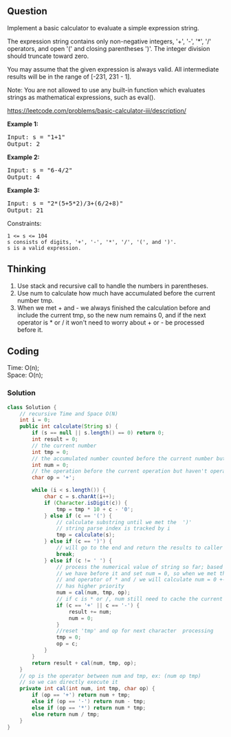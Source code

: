## Question
Implement a basic calculator to evaluate a simple expression string.

The expression string contains only non-negative integers, '+', '-', '*', '/' operators, and open '(' and closing parentheses ')'. The integer division should truncate toward zero.

You may assume that the given expression is always valid. All intermediate results will be in the range of [-231, 231 - 1].

Note: You are not allowed to use any built-in function which evaluates strings as mathematical expressions, such as eval().

https://leetcode.com/problems/basic-calculator-iii/description/

**Example 1:**
<pre>
Input: s = "1+1"
Output: 2
</pre>

**Example 2:**
<pre>
Input: s = "6-4/2"
Output: 4
</pre>

**Example 3:**
<pre>
Input: s = "2*(5+5*2)/3+(6/2+8)"
Output: 21
</pre>

Constraints:

    1 <= s <= 104
    s consists of digits, '+', '-', '*', '/', '(', and ')'.
    s is a valid expression.

## Thinking
1. Use stack and recursive call to handle the numbers in parentheses.
2. Use num to calculate how much have accumulated before the current number tmp.
3. When we met + and - we always finished the calculation before and include the current tmp, so the new num remains 0, and if the next operator is * or / it won't need to worry about + or - be processed before it.

## Coding
Time: O(n);  
Space: O(n);

### Solution
```java
class Solution {
    // recursive Time and Space O(N)
    int i = 0;
    public int calculate(String s) {
        if (s == null || s.length() == 0) return 0;
        int result = 0;
        // the current number
        int tmp = 0;
        // the accumulated number counted before the current number but haven't calculate and add to result
        int num = 0;
        // the operation before the current operation but haven't operate with num and add to result (result += num op tmp)
        char op = '+';

        while (i < s.length()) {
            char c = s.charAt(i++);
            if (Character.isDigit(c)) {
                tmp = tmp * 10 + c - '0';
            } else if (c == '(') {
                // calculate substring until we met the  ')'
                // string parse index is tracked by i
                tmp = calculate(s);
            } else if (c == ')') {
                // will go to the end and return the results to caller function
                break;
            } else if (c != ' ') {
                // process the numerical value of string so far; based on what 'op' 
                // we have before it and set num = 0, so when we met the next number m
                // and operator of * and / we will calculate num = 0 +- m. The */ operator still
                // has higher priority 
                num = cal(num, tmp, op);
                // if c is * or /, num still need to cache the current value as the new op need to */ with the num
                if (c == '+' || c == '-') {
                    result += num;
                    num = 0;
                }
                //reset 'tmp' and op for next character  processing
                tmp = 0;
                op = c;
            }
        }
        return result + cal(num, tmp, op);
    }
    // op is the operator between num and tmp, ex: (num op tmp)
    // so we can directly execute it
    private int cal(int num, int tmp, char op) {
        if (op == '+') return num + tmp;
        else if (op == '-') return num - tmp;
        else if (op == '*') return num * tmp;
        else return num / tmp;
    }
}
```